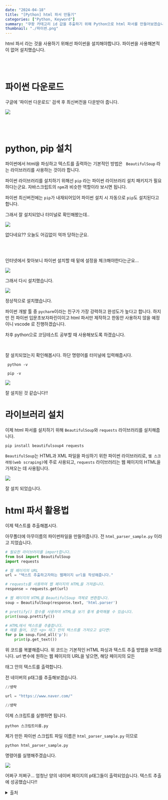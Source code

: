 ```yaml
---
date: "2024-04-18"
title: "[Python] html 파서 만들기"
categories: ["Python, Keyword"]
summary: "쿠팡 카테고리 id 값을 추출하기 위해 Python으로 html 파서를 만들어보겠습니다."
thumbnail: "./파이썬.png"
---
```


html 파서 라는 것을 사용하기 위해선 파이썬을 설치해야합니다. 파이썬을 사용해본적이 없어 설치했습니다.

<br><br>

# 파이썬 다운로드

구글에 '파이썬 다운로드' 검색 후 최신버전을 다운받아 줍니다.

![](https://velog.velcdn.com/images/dogmnil2007/post/600d1225-cd01-485b-9d8a-60e20ec68943/image.png)

<br>
<br>

# python, pip 설치

파이썬에서 html을 파싱하고 텍스트를 출력하는 기본적인 방법은 ` BeautifulSoup` 라는 라이브러리를 사용하는 것이라 합니다.

파이썬 라이브러리를 설치하기 위해선 `pip` 라는 파이썬 라이브러리 설치 패키지가 필요하다는군요. 자바스크립트의 `npm`과 비슷한 역할이라 보시면 됩니다.

파이썬 최신버전에는 `pip`가 내재되어있어 파이썬 설치 시 자동으로 `pip`도 설치된다고 합니다.

그래서 잘 설치되었나 터미널로 확인해봤는데..

![](https://velog.velcdn.com/images/dogmnil2007/post/aec2c53b-79e7-433e-9c02-f3fccb7fc2d0/image.png)

없다네요?? 오늘도 어김없이 억까 당하는군요.

<br><br>

인터넷에서 찾아보니 파이썬 설치할 때 밑에 설정을 체크해야한다는군요...

![](https://velog.velcdn.com/images/dogmnil2007/post/f64f03a0-df91-4c83-94ed-8cc3ead019cc/image.png)

그래서 다시 설치했습니다.

![](https://velog.velcdn.com/images/dogmnil2007/post/10987835-46f9-4e19-814c-671d9762f521/image.png)

정상적으로 설치했습니다.

파이썬 개발 툴 중 `pycharm`이라는 친구가 가장 강력하고 완성도가 높다고 합니다. 하지만 전 파이썬 입문초보자파린이이고 html 파서만 제작하고 한동안 사용하지 않을 예정이니 vscode 로 진행하겠습니다.

차후 python으로 코딩테스트 공부할 때 사용해보도록 하겠습니다.

 <br>
 
 잘 설치되었는지 확인해봅시다. 하단 명령어를 터미널에 입력해줍시다.
 

```shell
 python -v
```

```
 pip -v
```

![](https://velog.velcdn.com/images/dogmnil2007/post/a45febb1-8536-430a-9ff7-242efe9331e0/image.png)

잘 설치된 것 같습니다!!

# 라이브러리 설치

이제 html 파서를 설치하기 위해
`BeautifulSoup`와 `requests` 라이브러리를 설치해줍니다.

```shell
pip install beautifulsoup4 requests

```

`BeautifulSoup`는 HTML과 XML 파일을 파싱하기 위한 파이썬 라이브러리로, `웹 스크래핑(web scraping)`에 주로 사용되고, `requests` 라이브러리는 웹 페이지의 HTML을 가져오는 데 사용됩니다.

![](https://velog.velcdn.com/images/dogmnil2007/post/7b9c7a83-9d2c-41bf-97c5-5d30a8554259/image.png)

잘 설치 되었습니다.

# html 파서 활용법

이제 텍스트를 추출해봅시다.

아무폴더에 아무이름의 파이썬파일을 만들어줍니다. 전 `html_parser_sample.py` 이라고 지었습니다.

```py
# 필요한 라이브러리를 import합니다.
from bs4 import BeautifulSoup
import requests

# 웹 페이지의 URL
url = "텍스트 추출하고자하는 웹페이지 url을 작성해줍니다."

# requests를 사용하여 웹 페이지의 HTML을 가져옵니다.
response = requests.get(url)

# 웹 페이지의 HTML을 BeautifulSoup 객체로 변환합니다.
soup = BeautifulSoup(response.text, 'html.parser')

# prettify() 함수를 사용하여 HTML을 보기 좋게 출력해볼 수 있습니다.
print(soup.prettify())

# HTML에서 텍스트를 추출합니다.
# 예를 들어, 모든 <p> 태그 안의 텍스트를 가져오고 싶다면:
for p in soup.find_all('p'):
    print(p.get_text())

```

위 코드를 복붙해줍니다.
위 코드는 기본적인 HTML 파싱과 텍스트 추출 방법을 보여줍니다. url 변수에 원하는 웹 페이지의 URL을 넣으면, 해당 페이지의 모든 <p> 태그 안의 텍스트를 출력합니다.

전 네이버의 p태그를 추출해보겠습니다.

```py
//생략

url = "https://www.naver.com/"

//생략

```

이제 스크립트를 실행하면 됩니다.

```shell
python 스크립트이름.py

```

제가 만든 파이썬 스크립트 파일 이름은 `html_parser_sample.py` 이므로

```shell
python html_parser_sample.py

```

명령어를 실행해주겠습니다.

![](https://velog.velcdn.com/images/dogmnil2007/post/f256abaf-baee-46d3-b5b1-096c857ba95b/image.png)

어쩌구 저쩌구... 엄청난 양의 네이버 페이지의 p태그들이 출력되었습니다. 텍스트 추출에 성공했습니다!!

<details>

<summary>출처</summary>

<div markdown="1">

https://www.youtube.com/watch?v=vu3iOuihBB4

</div>

</details>
